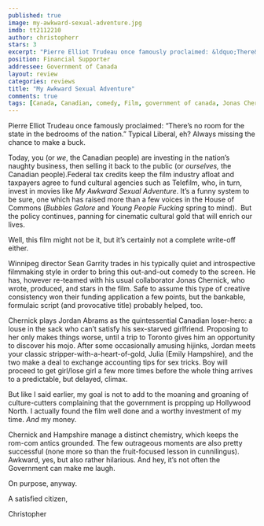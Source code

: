 ```yaml
---
published: true
image: my-awkward-sexual-adventure.jpg
imdb: tt2112210
author: christopherr
stars: 3
excerpt: "Pierre Elliot Trudeau once famously proclaimed: &ldquo;There&rsquo;s no room for the state in the bedrooms of the nation.&rdquo; Typical Liberal, eh? Always missing the chance to make a buck."
position: Financial Supporter
addressee: Government of Canada
layout: review
categories: reviews
title: "My Awkward Sexual Adventure"
comments: true
tags: [Canada, Canadian, comedy, Film, government of canada, Jonas Chernick, Letters, Sean Garrity, tax credits, telefilm]
---
```

<p>Pierre Elliot Trudeau once famously proclaimed: &ldquo;There&rsquo;s no room for the state in the bedrooms of the nation.&rdquo; Typical Liberal, eh? Always missing the chance to make a buck.</p>
<p>Today, you (or <em>we</em>, the Canadian people) are investing in the nation&rsquo;s naughty business, then selling it back to the public (or<em> ourselves, </em>the Canadian people).Federal tax credits keep the film industry afloat and taxpayers agree to fund cultural agencies such as Telefilm, who, in turn, invest in movies like <em>My Awkward Sexual Adventure</em>. It&rsquo;s a funny system to be sure, one which has raised more than a few voices in the House of Commons (<em>Bubbles Galore</em> and <em>Young People Fucking</em> spring to mind).&nbsp; But the policy continues, panning for cinematic cultural gold that will enrich our lives.</p>
<p>Well, this film might not be it, but it&rsquo;s certainly not a complete write-off either.</p>
<p>Winnipeg director Sean Garrity trades in his typically quiet and introspective filmmaking style in order to bring this out-and-out comedy to the screen. He has, however re-teamed with his usual collaborator Jonas Chernick, who wrote, produced, and stars in the film. Safe to assume this type of creative consistency won their funding application a few points, but the bankable, formulaic script (and provocative title) probably helped, too.</p>
<p>Chernick plays Jordan Abrams as the quintessential Canadian loser-hero: a louse in the sack who can&rsquo;t satisfy his sex-starved girlfriend. Proposing to her only makes things worse, until a trip to Toronto gives him an opportunity to discover his mojo. After some occasionally amusing hijinks, Jordan meets your classic stripper-with-a-heart-of-gold, Julia (Emily Hampshire), and the two make a deal to exchange accounting tips for sex tricks. Boy will proceed to get girl/lose girl a few more times before the whole thing arrives to a predictable, but delayed, climax.</p>
<p>But like I said earlier, my goal is not to add to the moaning and groaning of culture-cutters complaining that the government is propping up Hollywood North. I actually found the film well done and a worthy investment of my time. <em>And</em> my money.</p>
<p>Chernick and Hampshire manage a distinct chemistry, which keeps the rom-com antics grounded. The few outrageous moments are also pretty successful (none more so than the fruit-focused lesson in cunnilingus). Awkward, yes, but also rather hilarious. And hey, it&rsquo;s not often the Government can make me laugh.</p>
<p>On purpose, anyway.</p>
<p>A satisfied citizen,</p>
<p>Christopher</p>
